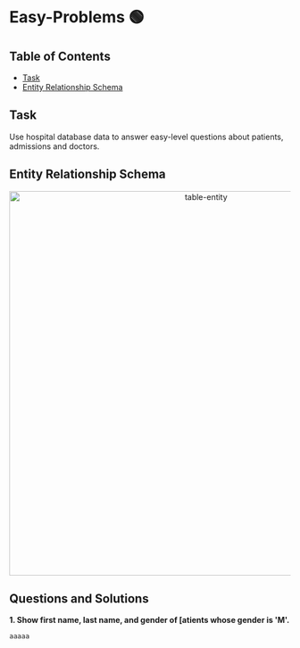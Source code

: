 # Easy-Problems 🟢

## Table of Contents
+ [Task](https://github.com/jrgem/SQL-Practice/tree/main/Easy-Problems#table-of-contents/)
+ [Entity Relationship Schema](https://github.com/jrgem/SQL-Practice/tree/main/Easy-Problems#table-of-contents/)

## Task
Use hospital database data to answer easy-level questions about patients, admissions and doctors.

## Entity Relationship Schema
<p align="center">
<img width="689" alt="table-entity" src="https://github.com/jrgem/SQL-Practice/assets/145512344/4ff39843-b2f1-479d-8169-fe0e65334831">
</p>

## Questions and Solutions

**1. Show first name, last name, and gender of [atients whose gender is 'M'.**
```
aaaaa
```
